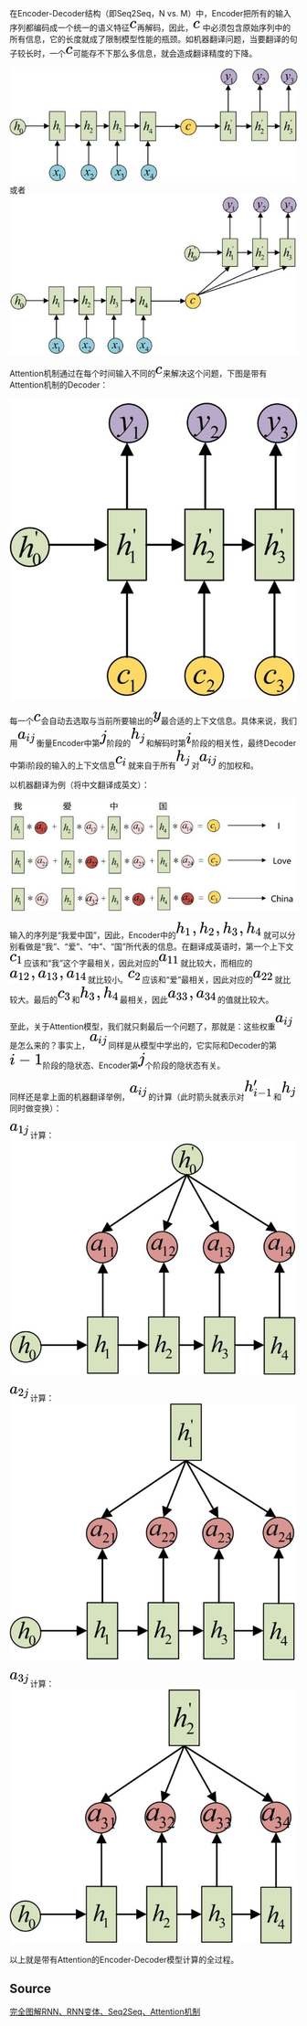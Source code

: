 在Encoder-Decoder结构（即Seq2Seq，N vs. M）中，Encoder把所有的输入序列都编码成一个统一的语义特征![](./img/4a8a08f09d37b73795649038408b5f33.svg)再解码，因此，![](./img/4a8a08f09d37b73795649038408b5f33.svg) 中必须包含原始序列中的所有信息，它的长度就成了限制模型性能的瓶颈。如机器翻译问题，当要翻译的句子较长时，一个![](./img/4a8a08f09d37b73795649038408b5f33.svg)可能存不下那么多信息，就会造成翻译精度的下降。

![attention1.jpg](./img/1594262083428-ef2317f1-2a52-42e7-ad7a-543509b0ec19.jpeg)或者![attention2.jpg](./img/1594262101774-30d8846e-59b6-467a-9265-1d45ea69756a.jpeg)

Attention机制通过在每个时间输入不同的![](./img/4a8a08f09d37b73795649038408b5f33.svg)来解决这个问题，下图是带有Attention机制的Decoder：

![attention3.jpg](./img/1594262288085-f6eb092f-be85-4acf-9732-302c05957d6d.jpeg)

每一个![](./img/4a8a08f09d37b73795649038408b5f33.svg)会自动去选取与当前所要输出的![](./img/415290769594460e2e485922904f345d.svg)最合适的上下文信息。具体来说，我们用![](./img/9a59294d35ec9247478796ffb89359eb.svg)衡量Encoder中第![](./img/363b122c528f54df4a0446b6bab05515.svg)阶段的![](./img/7891fa1c2293f9c8b0796c28c083c500.svg)和解码时第![](./img/865c0c0b4ab0e063e5caa3387c1a8741.svg)阶段的相关性，最终Decoder中第i阶段的输入的上下文信息![](./img/96fafac0c054b9eb47d3f630ed02c289.svg)就来自于所有![](./img/7891fa1c2293f9c8b0796c28c083c500.svg)对![](./img/9a59294d35ec9247478796ffb89359eb.svg)的加权和。

以机器翻译为例（将中文翻译成英文）：

![attention4.jpg](./img/1594262471950-13a2dcaf-67b2-417a-b87b-25d6e09866a9.jpeg)

输入的序列是“我爱中国”，因此，Encoder中的![](./img/f429c22e302e299d92b05ee6c8c4a4c7.svg)就可以分别看做是“我”、“爱”、“中”、“国”所代表的信息。在翻译成英语时，第一个上下文![](./img/576f1dacd615219d9f8bea06b26d5fdc.svg)应该和“我”这个字最相关，因此对应的![](./img/b91902652a46b22e848b8a69e4265f92.svg)就比较大，而相应的![](./img/20493d24189b386010b737998fda0660.svg)就比较小。![](./img/71f0427a673c14326195285a092cc63a.svg)应该和“爱”最相关，因此对应的![](./img/6f0742941894eb318ac076c8ffb880b4.svg)就比较大。最后的![](./img/20b620923ab918a6f2b7a0eb419f8fc4.svg)和![](./img/40814808923c481689acfe57deb8e8c1.svg)最相关，因此![](./img/22c1adf27f15faf7e8304de4919f085e.svg)的值就比较大。

至此，关于Attention模型，我们就只剩最后一个问题了，那就是：这些权重![](./img/9a59294d35ec9247478796ffb89359eb.svg)是怎么来的？事实上，![](./img/9a59294d35ec9247478796ffb89359eb.svg)同样是从模型中学出的，它实际和Decoder的第![](./img/800ba394e806c049c98cf4b570d04c72.svg)阶段的隐状态、Encoder第![](./img/363b122c528f54df4a0446b6bab05515.svg)个阶段的隐状态有关。

同样还是拿上面的机器翻译举例，![](./img/9a59294d35ec9247478796ffb89359eb.svg)的计算（此时箭头就表示对![](./img/06d7d40c143e482eeadfda4d7ac69b32.svg)和![](./img/7891fa1c2293f9c8b0796c28c083c500.svg)同时做变换）：

![](./img/83ff5873c4d62c5d0407bf86014f7b6a.svg)计算：  ![attention5.jpg](./img/1594262703125-362f357c-5e56-46cf-9c28-6259c6fe1f0b.jpeg)

![](./img/653139ec2d5456201a5e5d2adbcf959d.svg)计算： ![attention6.jpg](./img/1594262752387-a4cd83a4-abd7-4aba-ad0b-df4c17ec53de.jpeg)

![](./img/3f4c0d781325c9777a75b7bb4838c0a2.svg)计算： ![attention7.jpg](./img/1594262764865-4ded44ac-bac4-4245-9b96-0420e47e16d1.jpeg)

以上就是带有Attention的Encoder-Decoder模型计算的全过程。

<a name="Source"></a>
## Source
[完全图解RNN、RNN变体、Seq2Seq、Attention机制](https://zhuanlan.zhihu.com/p/28054589)
